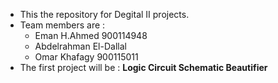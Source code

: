 * This the repository for Degital II projects. 
* Team members are : 
	- Eman H.Ahmed 900114948
    - Abdelrahman El-Dallal 
    - Omar Khafagy    900115011
 * The first project will be : **Logic Circuit Schematic Beautifier**	

    

